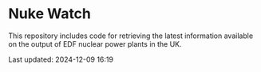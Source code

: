 # Nuke Watch

This repository includes code for retrieving the latest information available on the output of EDF nuclear power plants in the UK.

Last updated: 2024-12-09 16:19
